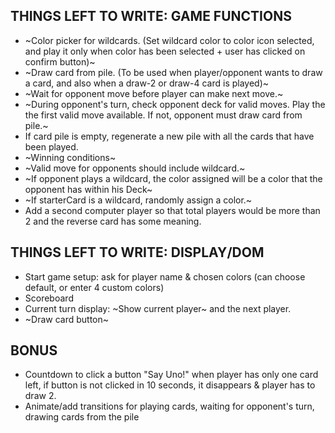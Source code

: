 ## THINGS LEFT TO WRITE: GAME FUNCTIONS
* ~Color picker for wildcards. (Set wildcard color to color icon selected, and play it only when color has been selected + user has clicked on confirm button)~
* ~Draw card from pile. (To be used when player/opponent wants to draw a card, and also when a draw-2 or draw-4 card is played)~
* ~Wait for opponent move before player can make next move.~
* ~During opponent's turn, check opponent deck for valid moves. Play the the first valid move available. If not, opponent must draw card from pile.~
* If card pile is empty, regenerate a new pile with all the cards that have been played.
* ~Winning conditions~
* ~Valid move for opponents should include wildcard.~
* ~If opponent plays a wildcard, the color assigned will be a color that the opponent has within his Deck~
* ~If starterCard is a wildcard, randomly assign a color.~
* Add a second computer player so that total players would be more than 2 and the reverse card has some meaning.


## THINGS LEFT TO WRITE: DISPLAY/DOM
* Start game setup: ask for player name & chosen colors (can choose default, or enter 4 custom colors)
* Scoreboard
* Current turn display: ~Show current player~ and the next player.
* ~Draw card button~


## BONUS        
* Countdown to click a button "Say Uno!" when player has only one card left, if button is not clicked in 10 seconds, it disappears & player has to draw 2.
* Animate/add transitions for playing cards, waiting for opponent's turn, drawing cards from the pile
